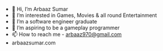 - 👋 Hi, I’m Arbaaz Sumar
- 👀 I’m interested in Games, Movies & all round Entertainment 
- 🌱 I’m a software engineer graduate
- 💞️ I’m aspiring to be a gameplay programmer
- 📫 How to reach me - arbaaz970@gmail.com
- arbaazsumar.com

<!---
arbaaz-77/arbaaz-77 is a ✨ special ✨ repository because its `README.md` (this file) appears on your GitHub profile.
You can click the Preview link to take a look at your changes.
--->
